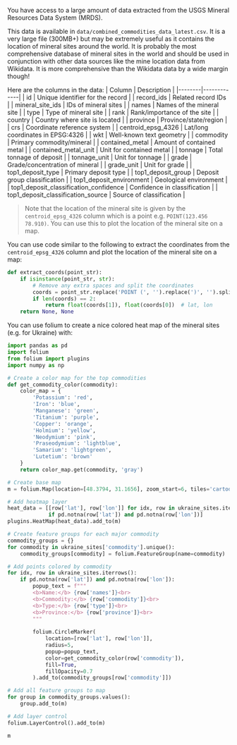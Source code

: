 You have access to a large amount of data extracted from the USGS Mineral Resources Data System (MRDS).

This data is available in `data/combined_commodities_data_latest.csv`. It is a very large file (300MB+) but may be extremely useful as it contains the location of mineral sites around the world. It is probably the most comprehensive database of mineral sites in the world and should be used in conjunction with other data sources like the mine location data from Wikidata. It is more comprehensive than the Wikidata data by a wide margin though!

Here are the columns in the data:
| Column | Description |
|--------|-------------|
| id | Unique identifier for the record |
| record_ids | Related record IDs |
| mineral_site_ids | IDs of mineral sites |
| names | Names of the mineral site |
| type | Type of mineral site |
| rank | Rank/importance of the site |
| country | Country where site is located |
| province | Province/state/region |
| crs | Coordinate reference system |
| centroid_epsg_4326 | Lat/long coordinates in EPSG:4326 |
| wkt | Well-known text geometry |
| commodity | Primary commodity/mineral |
| contained_metal | Amount of contained metal |
| contained_metal_unit | Unit for contained metal |
| tonnage | Total tonnage of deposit |
| tonnage_unit | Unit for tonnage |
| grade | Grade/concentration of mineral |
| grade_unit | Unit for grade |
| top1_deposit_type | Primary deposit type |
| top1_deposit_group | Deposit group classification |
| top1_deposit_environment | Geological environment |
| top1_deposit_classification_confidence | Confidence in classification |
| top1_deposit_classification_source | Source of classification |

> Note that the location of the mineral site is given by the `centroid_epsg_4326` column which is a point e.g. `POINT(123.456 78.910)`. You can use this to plot the location of the mineral site on a map.

You can use code similar to the following to extract the coordinates from the `centroid_epsg_4326` column and plot the location of the mineral site on a map:

```python
def extract_coords(point_str):
    if isinstance(point_str, str):
        # Remove any extra spaces and split the coordinates
        coords = point_str.replace('POINT (', '').replace(')', '').split()
        if len(coords) == 2:
            return float(coords[1]), float(coords[0])  # lat, lon
    return None, None
```    

You can use folium to create a nice colored heat map of the mineral sites (e.g. for Ukraine) with:

```python
import pandas as pd
import folium
from folium import plugins
import numpy as np

# Create a color map for the top commodities
def get_commodity_color(commodity):
    color_map = {
        'Potassium': 'red',
        'Iron': 'blue',
        'Manganese': 'green',
        'Titanium': 'purple',
        'Copper': 'orange',
        'Holmium': 'yellow',
        'Neodymium': 'pink',
        'Praseodymium': 'lightblue',
        'Samarium': 'lightgreen',
        'Lutetium': 'brown'
    }
    return color_map.get(commodity, 'gray')

# Create base map
m = folium.Map(location=[48.3794, 31.1656], zoom_start=6, tiles='cartodb positron')

# Add heatmap layer
heat_data = [[row['lat'], row['lon']] for idx, row in ukraine_sites.iterrows() 
             if pd.notna(row['lat']) and pd.notna(row['lon'])]
plugins.HeatMap(heat_data).add_to(m)

# Create feature groups for each major commodity
commodity_groups = {}
for commodity in ukraine_sites['commodity'].unique():
    commodity_groups[commodity] = folium.FeatureGroup(name=commodity)

# Add points colored by commodity
for idx, row in ukraine_sites.iterrows():
    if pd.notna(row['lat']) and pd.notna(row['lon']):
        popup_text = f"""
        <b>Name:</b> {row['names']}<br>
        <b>Commodity:</b> {row['commodity']}<br>
        <b>Type:</b> {row['type']}<br>
        <b>Province:</b> {row['province']}<br>
        """
        
        folium.CircleMarker(
            location=[row['lat'], row['lon']],
            radius=5,
            popup=popup_text,
            color=get_commodity_color(row['commodity']),
            fill=True,
            fillOpacity=0.7
        ).add_to(commodity_groups[row['commodity']])

# Add all feature groups to map
for group in commodity_groups.values():
    group.add_to(m)

# Add layer control
folium.LayerControl().add_to(m)

m
```